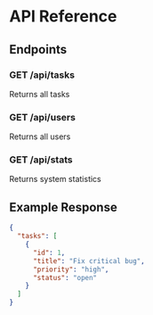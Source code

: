 # API Reference

## Endpoints

### GET /api/tasks
Returns all tasks

### GET /api/users
Returns all users

### GET /api/stats
Returns system statistics

## Example Response
```json
{
  "tasks": [
    {
      "id": 1,
      "title": "Fix critical bug",
      "priority": "high",
      "status": "open"
    }
  ]
}
